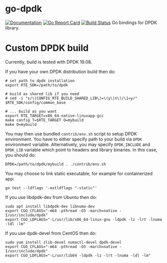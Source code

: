 # go-dpdk
[![Documentation](https://godoc.org/github.com/yerden/go-dpdk?status.svg)](http://godoc.org/github.com/yerden/go-dpdk) [![Go Report Card](https://goreportcard.com/badge/github.com/yerden/go-dpdk)](https://goreportcard.com/report/github.com/yerden/go-dpdk) [![Build Status](https://travis-ci.com/yerden/go-dpdk.svg?branch=master)](https://travis-ci.com/yerden/go-dpdk)
Go bindings for DPDK library.

# Custom DPDK build
Currently, build is tested with DPDK 19.08.

If you have your own DPDK distribution build then do:
```
# set path to dpdk installation
export RTE_SDK=/path/to/dpdk

# build as shared lib if you need
# sed -i "s/\(CONFIG_RTE_BUILD_SHARED_LIB\)=\(y\|n\)/\1=y/" $RTE_SDK/config/common_base

# ... build as you want
export RTE_TARGET=x86_64-native-linuxapp-gcc
make config T=$RTE_TARGET O=mybuild
make O=mybuild
```

You may then use bundled `contrib/env.sh` script to setup DPDK environment.
You have to either specify path to your build via `DPDK` environment variable.
Alternatively, you may specify `DPDK_INCLUDE` and `DPDK_LIB` variable which point to
headers and library binaries. In this case, you should do:
```
DPDK=/path/to/dpdk/mybuild . ./contrib/env.sh
```

You may choose to link static executable, for example for containerized app:
```
go test --ldflags '-extldflags "-static"'
```

If you use libdpdk-dev from Ubuntu then do:
```
sudo apt install libdpdk-dev libnuma-dev
export CGO_CFLAGS="-m64 -pthread -O3 -march=native -I/usr/include/dpdk"
export CGO_LDFLAGS="-L/usr/lib/x86_64-linux-gnu -ldpdk -lz -lrt -lnuma -ldl -lm"
```

If you use dpdk-devel from CentOS then do:
```
sudo yum install zlib-devel numactl-devel dpdk-devel
export CGO_CFLAGS="-m64 -pthread -O3 -march=native -I/usr/include/dpdk"
export CGO_LDFLAGS="-L/usr/lib64 -ldpdk -lz -lrt -lnuma -ldl -lm"
```
